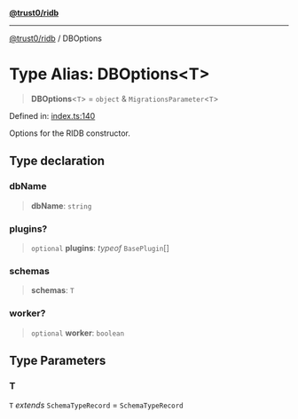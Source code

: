 [**@trust0/ridb**](../README.md)

***

[@trust0/ridb](../README.md) / DBOptions

# Type Alias: DBOptions\<T\>

> **DBOptions**\<`T`\> = `object` & `MigrationsParameter`\<`T`\>

Defined in: [index.ts:140](https://github.com/trust0-project/RIDB/blob/90393d0eab799dc5e4ca066891c0508557b15759/packages/ridb/src/index.ts#L140)

Options for the RIDB constructor.

## Type declaration

### dbName

> **dbName**: `string`

### plugins?

> `optional` **plugins**: *typeof* `BasePlugin`[]

### schemas

> **schemas**: `T`

### worker?

> `optional` **worker**: `boolean`

## Type Parameters

### T

`T` *extends* `SchemaTypeRecord` = `SchemaTypeRecord`
